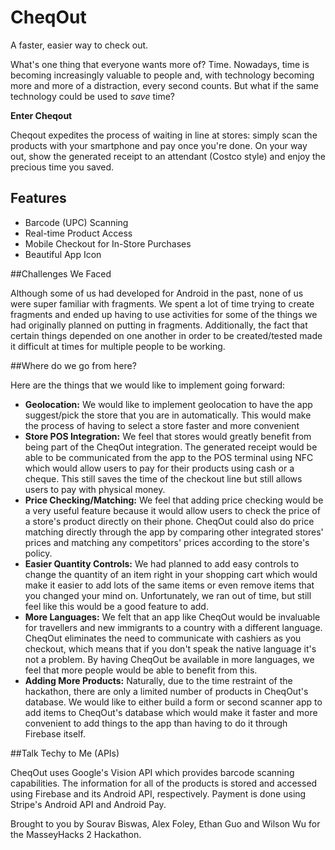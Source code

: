 # CheqOut
A faster, easier way to check out.

What's one thing that everyone wants more of? Time. Nowadays, time is becoming increasingly valuable to people and, with technology becoming more and more of a distraction, every second counts. But what if the same technology could be used to _save_ time?

**Enter Cheqout**

Cheqout expedites the process of waiting in line at stores: simply scan the products with your smartphone and pay once you're done. On your way out, show the generated receipt to an attendant (Costco style) and enjoy the precious time you saved.

## Features

 - Barcode (UPC) Scanning
 - Real-time Product Access
 - Mobile Checkout for In-Store Purchases
 - Beautiful App Icon

##Challenges We Faced

Although some of us had developed for Android in the past, none of us were super familiar with fragments. We spent a lot of time trying to create fragments and ended up having to use activities for some of the things we had originally planned on putting in fragments. Additionally, the fact that certain things depended on one another in order to be created/tested made it difficult at times for multiple people to be working.

##Where do we go from here?

Here are the things that we would like to implement going forward:

 - **Geolocation:** We would like to implement geolocation to have the app suggest/pick the store that you are in automatically. This would make the process of having to select a store faster and more convenient
 - **Store POS Integration:** We feel that stores would greatly benefit from being part of the CheqOut integration. The generated receipt would be able to be communicated from the app to the POS terminal using NFC which would allow users to pay for their products using cash or a cheque. This still saves the time of the checkout line but still allows users to pay with physical money.
 - **Price Checking/Matching:** We feel that adding price checking would be a very useful feature because it would allow users to check the price of a store's product directly on their phone. CheqOut could also do price matching directly through the app by comparing other integrated stores' prices and matching any competitors' prices according to the store's policy. 
 - **Easier Quantity Controls:** We had planned to add easy controls to change the quantity of an item right in your shopping cart which would make it easier to add lots of the same items or even remove items that you changed your mind on. Unfortunately, we ran out of time, but still feel like this would be a good feature to add.
 - **More Languages:** We felt that an app like CheqOut would be invaluable for travellers and new immigrants to a country with a different language. CheqOut eliminates the need to communicate with cashiers as you checkout, which means that if you don't speak the native language it's not a problem. By having CheqOut be available in more languages, we feel that more people would be able to benefit from this.
 - **Adding More Products:** Naturally, due to the time restraint of the hackathon, there are only a limited number of products in CheqOut's database. We would like to either build a form or second scanner app to add items to CheqOut's database which would make it faster and more convenient to add things to the app than having to do it through Firebase itself.

##Talk Techy to Me (APIs)

CheqOut uses Google's Vision API which provides barcode scanning capabilities. The information for all of the products is stored and accessed using Firebase and its Android API, respectively. Payment is done using Stripe's Android API and Android Pay. 

Brought to you by Sourav Biswas, Alex Foley, Ethan Guo and Wilson Wu for the MasseyHacks 2 Hackathon.

